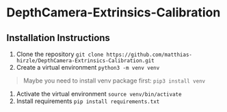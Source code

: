# DepthCamera-Extrinsics-Calibration
## Installation Instructions
1. Clone the repository
```git clone https://github.com/matthias-hirzle/DepthCamera-Extrinsics-Calibration.git```
1. Create a virtual environment
```python3 -m venv venv```
> Maybe you need to install venv package first: `pip3 install venv`
1. Activate the virtual environment
```source venv/bin/activate```
1. Install requirements
```pip install requirements.txt```
